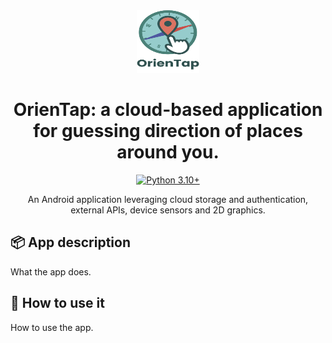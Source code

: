 
<div align="center">
  <img src="https://github.com/LeonardoFettucciari/MACC/blob/master/assets/logo_text.png" width="100" height="100">
</div>

<div align="center">

# OrienTap: a cloud-based application for guessing direction of places around you.

[![Python 3.10+](https://img.shields.io/badge/python-3.10+-blue.svg)](https://www.python.org/downloads/release/python-310/)
</div>

<div align="center"> An Android application leveraging cloud storage and authentication, external APIs, device sensors and 2D graphics.</div>

## 📦 App description

What the app does.

## 🚀 How to use it

How to use the app.
